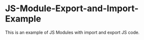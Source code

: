 # JS-Module-Export-and-Import-Example
This is  an example of JS Modules with import and export JS code.
